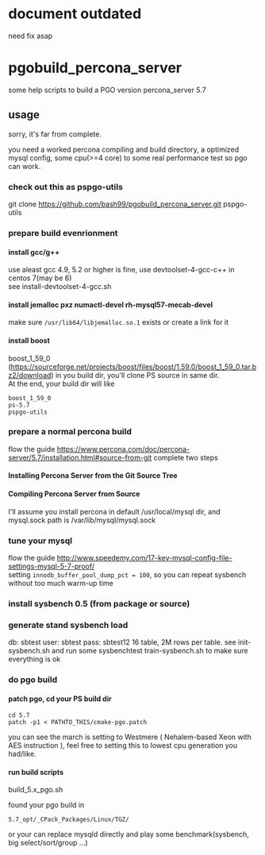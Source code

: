 # document outdated
  need fix asap

# pgobuild_percona_server
some help scripts to build a PGO version percona_server 5.7

## usage
sorry, it's far from complete.

you need a worked percona compiling and build directory, a optimized mysql config, some cpu(>=4 core) to some real performance test so pgo can work.
### check out this as pspgo-utils
git clone https://github.com/bash99/pgobuild_percona_server.git pspgo-utils

### prepare build evenrionment
#### install gcc/g++
use aleast gcc 4.9, 5.2 or higher is fine, use devtoolset-4-gcc-c++ in centos 7(may be 6)  
see install-devtoolset-4-gcc.sh
#### install jemalloc pxz numactl-devel rh-mysql57-mecab-devel
make sure ```/usr/lib64/libjemalloc.so.1``` exists or create a link for it
#### install boost
boost_1_59_0 (https://sourceforge.net/projects/boost/files/boost/1.59.0/boost_1_59_0.tar.bz2/download)
in you build dir, you'll clone PS source in same dir.  
At the end, your build dir will like
```
boost_1_59_0
ps-5.7
pspgo-utils
```

### prepare a normal percona build
flow the guide 
https://www.percona.com/doc/percona-server/5.7/installation.html#source-from-git
complete two steps
#### Installing Percona Server from the Git Source Tree
#### Compiling Percona Server from Source
I'll assume you install percona in default /usr/local/mysql dir, and mysql.sock path is /var/lib/mysql/mysql.sock

### tune your mysql
flow the guide 
http://www.speedemy.com/17-key-mysql-config-file-settings-mysql-5-7-proof/  
setting ```innodb_buffer_pool_dump_pct = 100```, so you can repeat sysbench without too much warm-up time

### install sysbench 0.5 (from package or source)

### generate stand sysbench load
db: sbtest
user: sbtest
pass: sbtest12
16 table, 2M rows per table.
see init-sysbench.sh
and run some sysbenchtest train-sysbench.sh to make sure everything is ok

### do pgo build
#### patch pgo, cd your PS build dir
```
cd 5.7
patch -p1 < PATHTO_THIS/cmake-pgo.patch
```
you can see the march is setting to Westmere ( Nehalem-based Xeon with AES instruction ), feel free to setting this to
lowest cpu generation you had/like.

#### run build scripts
build_5.x_pgo.sh

found your pgo build in 
```
5.7_opt/_CPack_Packages/Linux/TGZ/
```
or your can replace mysqld directly and play some benchmark(sysbench, big select/sort/group ...)

